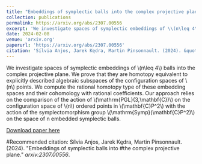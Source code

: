 ```yaml
---
title: "Embeddings of symplectic balls into the complex projective plane"
collection: publications
permalink: https://arxiv.org/abs/2307.00556
excerpt: 'We investigate spaces of symplectic embeddings of \\(n\leq 4\\) balls into the complex projective plane. We prove that they are homotopy equivalent to explicitly described algebraic subspaces of the configuration spaces of \\(n\\) points.'
date: 2024-02-08
venue: 'arxiv.org'
paperurl: 'https://arxiv.org/abs/2307.00556'
citation: 'Sílvia Anjos, Jarek Kędra, Martin Pinsonnault. (2024). &quot;Embeddings of symplectic balls into the complex projective plane.&quot; <i>arxiv:2307.00556</i>.'
---
```

We investigate spaces of symplectic embeddings of \\(n\leq 4\\) balls into the complex projective plane. We prove that they are homotopy equivalent to explicitly described algebraic subspaces of the configuration spaces of \\(n\\) points. We compute the rational homotopy type of these embedding spaces and their cohomology with rational coefficients. Our approach relies on the comparison of the action of \\(\mathrm{PGL}(3,\mathbf{C})\\) on the configuration space of \\(n\\) ordered points in \\(\mathbf{C}P^2\\) with the action of the symplectomorphism group \\(\mathrm{Symp}(\mathbf{C}P^2)\\) on the space of n embedded symplectic balls.

[Download paper here](https://arxiv.org/abs/2307.00556)

#Recommended citation: Sílvia Anjos, Jarek Kędra, Martin Pinsonnault. (2024). &quot;Embeddings of symplectic balls into #the complex projective plane.&quot; <i>arxiv:2307.00556</i>.
